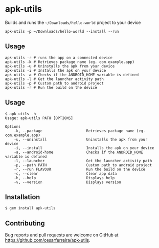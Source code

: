 # apk-utils
<!-- [![Build Status](https://travis-ci.org/cesarferreira/apk-utils.svg?branch=master)](https://travis-ci.org/cesarferreira/apk-utils) [![Gem Version](https://badge.fury.io/rb/apk-utils.svg)](http://badge.fury.io/rb/apk-utils) [![Android Arsenal](https://img.shields.io/badge/Android%20Arsenal-apk-utils-green.svg?style=flat)](https://android-arsenal.com/details/1/2361)

**Try** any **android library** on your **smartphone** **directly** from the **command line**

> A dry run is a testing process where the effects of a possible failure are intentionally mitigated. For example, an aerospace company may conduct a "dry run" test of a jet's new pilot ejection seat while the jet is parked on the ground, rather than while it is in flight.

<p align="center">
<img src="https://raw.githubusercontent.com/cesarferreira/apk-utils/master/extras/usage.gif" width="100%" />
</p> -->

Builds and runs the `~/Downloads/hello-world` project to your device
```shell
apk-utils -p ~/Downloads/hello-world --install --run
```


## Usage
```shell
apk-utils -r # runs the app on a connected device
apk-utils -k # Retrieves package name (eg. com.example.app)
apk-utils -u # Uninstalls the apk from your device
apk-utils -i # Installs the apk on your device
apk-utils -a # Checks if the ANDROID_HOME variable is defined
apk-utils -l # Get the launcher activity path
apk-utils -p # Custom path to android project
apk-utils -r # Run the build on the device

```
## Usage

```shell
$ apk-utils -h                                                                                                                      
Usage: apk-utils PATH [OPTIONS]

Options
    -k, --package                    Retrieves package name (eg. com.example.app)
    -u, --uninstall                  Uninstalls the apk from your device
    -i, --install                    Installs the apk on your device
    -a, --android-home               Checks if the ANDROID_HOME variable is defined
    -l, --launcher                   Get the launcher activity path
    -p, --path PATH                  Custom path to android project
    -r, --run FLAVOUR                Run the build on the device
    -c, --clear                      Clear app data
    -h, --help                       Displays help
    -v, --version                    Displays version
```

## Installation

    $ gem install apk-utils

## Contributing

Bug reports and pull requests are welcome on GitHub at https://github.com/cesarferreira/apk-utils.
